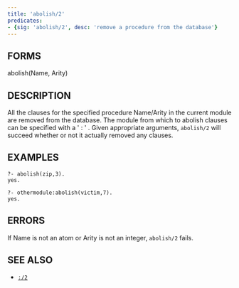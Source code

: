 ```yaml
---
title: 'abolish/2'
predicates:
- {sig: 'abolish/2', desc: 'remove a procedure from the database'}
---
```


## FORMS

abolish(Name, Arity)


## DESCRIPTION

All the clauses for the specified procedure Name/Arity in the current module are removed from the database. The module from which to abolish clauses can be specified with a ' : ' . Given appropriate arguments, `abolish/2` will succeed whether or not it actually removed any clauses.


## EXAMPLES


```
?- abolish(zip,3).
yes.
```

```
?- othermodule:abolish(victim,7).
yes.
```


## ERRORS

If Name is not an atom or Arity is not an integer, `abolish/2` fails.


## SEE ALSO

- [`:/2`](colon.html)
